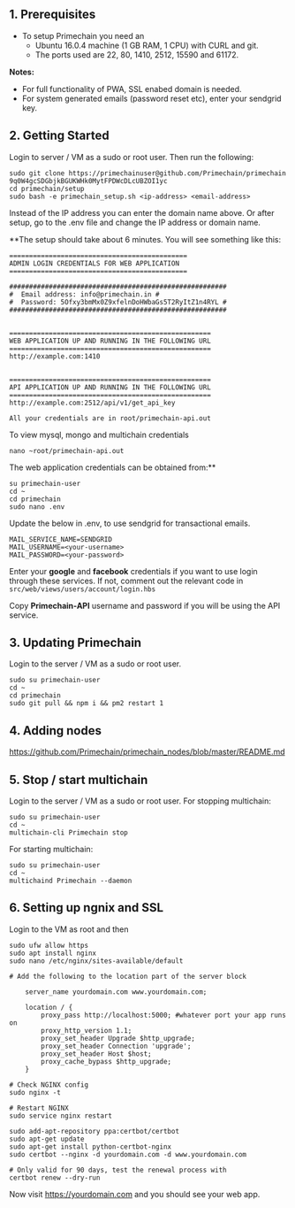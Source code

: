 ## 1. Prerequisites
- To setup Primechain you need an 
  - Ubuntu 16.0.4 machine (1 GB RAM, 1 CPU) with CURL and git. 
  - The ports used are 22, 80, 1410, 2512, 15590 and 61172.

**Notes:** 
- For full functionality of PWA, SSL enabed domain is needed. 
- For system generated emails (password reset etc), enter your sendgrid key.

## 2. Getting Started
Login to server / VM as a sudo or root user. Then run the following:
```
sudo git clone https://primechainuser@github.com/Primechain/primechain
9q0W4gcSDGbjkBGUKWHk0MytFPDWcDLcUBZOI1yc
cd primechain/setup
sudo bash -e primechain_setup.sh <ip-address> <email-address>
```
Instead of the IP address you can enter the domain name above. Or after setup, go to the .env file and change the IP address or domain name.

**The setup should take about 6 minutes. You will see something like this:
```
=============================================
ADMIN LOGIN CREDENTIALS FOR WEB APPLICATION
=============================================

#######################################################
#  Email address: info@primechain.in #
#  Password: 5Ofxy3bmMx0Z9xfelnDoHWbaGs5T2RyItZ1n4RYL #
#######################################################


===================================================
WEB APPLICATION UP AND RUNNING IN THE FOLLOWING URL
===================================================
http://example.com:1410


===================================================
API APPLICATION UP AND RUNNING IN THE FOLLOWING URL
===================================================
http://example.com:2512/api/v1/get_api_key

All your credentials are in root/primechain-api.out

```
To view mysql, mongo and multichain credentials
```
nano ~root/primechain-api.out
```

The web application credentials can be obtained from:**
```
su primechain-user 
cd ~
cd primechain
sudo nano .env
```
Update the below in .env, to use sendgrid for transactional emails.
```
MAIL_SERVICE_NAME=SENDGRID
MAIL_USERNAME=<your-username>
MAIL_PASSWORD=<your-password>
```
Enter your **google** and **facebook** credentials if you want to use login through these services. If not, comment out the relevant code in `src/web/views/users/account/login.hbs`

Copy **Primechain-API** username and password if you will be using the API service.

## 3. Updating Primechain
Login to the server / VM as a sudo or root user.

```
sudo su primechain-user 
cd ~
cd primechain
sudo git pull && npm i && pm2 restart 1
```
## 4. Adding nodes
https://github.com/Primechain/primechain_nodes/blob/master/README.md

## 5. Stop / start multichain
Login to the server / VM as a sudo or root user.
For stopping multichain:
```
sudo su primechain-user 
cd ~
multichain-cli Primechain stop
```
For starting multichain:
```
sudo su primechain-user 
cd ~
multichaind Primechain --daemon
```
## 6. Setting up ngnix and SSL

Login to the VM as root and then
```
sudo ufw allow https
sudo apt install nginx
sudo nano /etc/nginx/sites-available/default

# Add the following to the location part of the server block

    server_name yourdomain.com www.yourdomain.com;

    location / {
        proxy_pass http://localhost:5000; #whatever port your app runs on
        proxy_http_version 1.1;
        proxy_set_header Upgrade $http_upgrade;
        proxy_set_header Connection 'upgrade';
        proxy_set_header Host $host;
        proxy_cache_bypass $http_upgrade;
    }

# Check NGINX config
sudo nginx -t

# Restart NGINX
sudo service nginx restart

sudo add-apt-repository ppa:certbot/certbot
sudo apt-get update
sudo apt-get install python-certbot-nginx
sudo certbot --nginx -d yourdomain.com -d www.yourdomain.com

# Only valid for 90 days, test the renewal process with
certbot renew --dry-run
```
Now visit https://yourdomain.com and you should see your web app.
